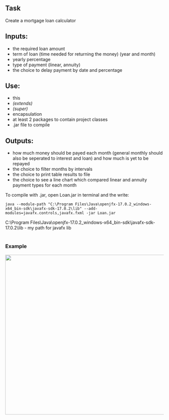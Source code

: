 ## Task
Create a mortgage loan calculator

## Inputs:
* the required loan amount
* term of loan (time needed for returning the money) (year and month)
* yearly percentage
* type of payment (linear, annuity)
* the choice to delay payment by date and percentage

## Use:
* this
* *(extends)*
* *(super)*
* encapsulation
* at least 2 packages to contain project classes
* .jar file to compile

## Outputs:
* how much money should be payed each month (general monthly should also be seperated to interest and loan) and how much is yet to be repayed
* the choice to filter months by intervals
* the choice to print table results to file
* the choice to see a line chart which compared linear and annuity payment types for each month


To compile with .jar, open Loan.jar in terminal and the write:
```
java --module-path "C:\Program Files\Java\openjfx-17.0.2_windows-x64_bin-sdk\javafx-sdk-17.0.2\lib" --add-modules=javafx.controls,javafx.fxml -jar Loan.jar
```
C:\Program Files\Java\openjfx-17.0.2_windows-x64_bin-sdk\javafx-sdk-17.0.2\lib - my path for javafx lib
<br /><br />
### Example
<img src=https://user-images.githubusercontent.com/65849358/163431397-bab36cc5-8779-4e47-84b9-4b237cf3105f.png width="1000" height="506" />
